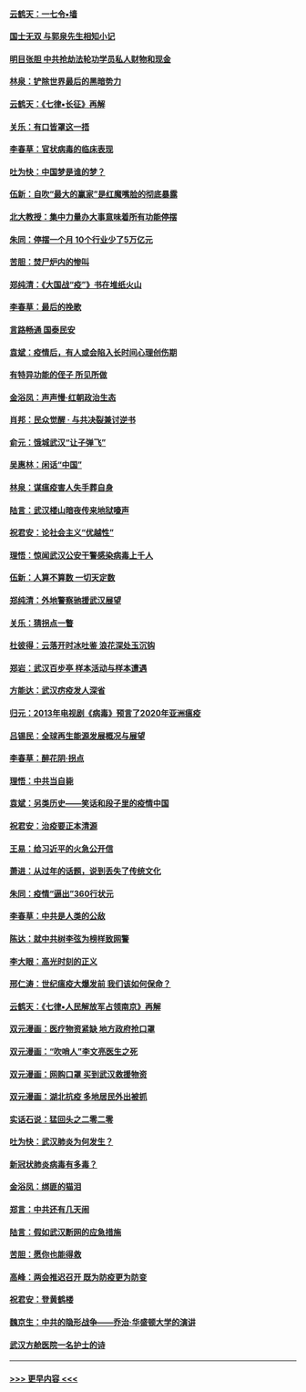 #### [云鹤天：一七令▪墙](../pages/nsc993/n11910627.md?t=03030932) 
#### [国士无双 与郭泉先生相知小记](../pages/nsc993/n11910613.md?t=03030932) 
#### [明目张胆 中共抢劫法轮功学员私人财物和现金](../pages/nsc993/n11910262.md?t=03030932) 
#### [林泉：铲除世界最后的黑暗势力](../pages/nsc993/n11909320.md?t=03030932) 
#### [云鹤天：《七律▪长征》再解](../pages/nsc993/n11909327.md?t=03030932) 
#### [关乐：有口皆罩这一捂](../pages/nsc993/n11908393.md?t=03030932) 
#### [李春草：官状病毒的临床表现](../pages/nsc993/n11908339.md?t=03030932) 
#### [吐为快：中国梦是谁的梦？](../pages/nsc993/n11906564.md?t=03030932) 
#### [伍新：自吹“最大的赢家”是红魔嘴脸的彻底暴露](../pages/nsc993/n11906407.md?t=03030932) 
#### [北大教授：集中力量办大事意味着所有功能停摆](../pages/nsc993/n11904800.md?t=03030932) 
#### [朱同：停摆一个月 10个行业少了5万亿元](../pages/nsc993/n11904498.md?t=03030932) 
#### [苦胆：焚尸炉内的惨叫](../pages/nsc993/n11904479.md?t=03030932) 
#### [郑纯清：《大国战“疫”》书在堆纸火山](../pages/nsc993/n11904450.md?t=03030932) 
#### [李春草：最后的挽歌](../pages/nsc993/n11904441.md?t=03030932) 
#### [言路畅通 国泰民安](../pages/nsc993/n11904222.md?t=03030932) 
#### [袁斌：疫情后，有人或会陷入长时间心理创伤期](../pages/nsc993/n11901514.md?t=03030932) 
#### [有特异功能的侄子 所见所做](../pages/nsc993/n11901154.md?t=03030932) 
#### [金浴凤：声声慢‧红朝政治生态](../pages/nsc993/n11899553.md?t=03030932) 
#### [肖邦：民众觉醒 · 与共决裂兼讨逆书](../pages/nsc993/n11898435.md?t=03030932) 
#### [俞元：饿城武汉“让子弹飞”](../pages/nsc993/n11898344.md?t=03030932) 
#### [吴惠林：闲话“中国”](../pages/nsc993/n11898182.md?t=03030932) 
#### [林泉：谋瘟疫害人失手葬自身](../pages/nsc993/n11897892.md?t=03030932) 
#### [陆言：武汉楼山暗夜传来地狱嚎声](../pages/nsc993/n11897033.md?t=03030932) 
#### [祝君安：论社会主义“优越性”](../pages/nsc993/n11897005.md?t=03030932) 
#### [理悟：惊闻武汉公安干警感染病毒上千人](../pages/nsc993/n11896947.md?t=03030932) 
#### [伍新：人算不算数 一切天定数](../pages/nsc993/n11893372.md?t=03030932) 
#### [郑纯清：外地警察驰援武汉展望](../pages/nsc993/n11893115.md?t=03030932) 
#### [关乐：猜拐点一瞥](../pages/nsc993/n11893020.md?t=03030932) 
#### [杜彼得：云落开时冰吐鉴 浪花深处玉沉钩](../pages/nsc993/n11892107.md?t=03030932) 
#### [郑岩：武汉百步亭 样本活动与样本遭遇](../pages/nsc993/n11892310.md?t=03030932) 
#### [方能达：武汉疠疫发人深省](../pages/nsc993/n11891376.md?t=03030932) 
#### [归元：2013年电视剧《病毒》预言了2020年亚洲瘟疫](../pages/nsc993/n11891126.md?t=03030932) 
#### [吕锡民：全球再生能源发展概况与展望](../pages/nsc993/n11890613.md?t=03030932) 
#### [李春草：醉花阴·拐点](../pages/nsc993/n11890567.md?t=03030932) 
#### [理悟：中共当自毙](../pages/nsc993/n11890559.md?t=03030932) 
#### [袁斌：另类历史——笑话和段子里的疫情中国](../pages/nsc993/n11889243.md?t=03030932) 
#### [祝君安：治疫要正本清源](../pages/nsc993/n11889085.md?t=03030932) 
#### [王易：给习近平的火急公开信](../pages/nsc993/n11888225.md?t=03030932) 
#### [萧进：从过年的话题，说到丢失了传统文化](../pages/nsc993/n11887732.md?t=03030932) 
#### [朱同：疫情“逼出”360行状元](../pages/nsc993/n11887678.md?t=03030932) 
#### [李春草：中共是人类的公敌](../pages/nsc993/n11887656.md?t=03030932) 
#### [陈达：就中共树李弦为榜样致网警](../pages/nsc993/n11887625.md?t=03030932) 
#### [李大眼：高光时刻的正义](../pages/nsc993/n11887585.md?t=03030932) 
#### [邢仁涛：世纪瘟疫大爆发前 我们该如何保命？](../pages/nsc993/n11887535.md?t=03030932) 
#### [云鹤天：《七律▪人民解放军占领南京》再解](../pages/nsc993/n11887524.md?t=03030932) 
#### [双元漫画：医疗物资紧缺 地方政府抢口罩](../pages/nsc993/n11884744.md?t=03030932) 
#### [双元漫画：“吹哨人”李文亮医生之死](../pages/nsc993/n11884705.md?t=03030932) 
#### [双元漫画：网购口罩 买到武汉救援物资](../pages/nsc993/n11884670.md?t=03030932) 
#### [双元漫画：湖北抗疫 多地居民外出被抓](../pages/nsc993/n11884643.md?t=03030932) 
#### [实话石说：猛回头之二零二零](../pages/nsc993/n11883968.md?t=03030932) 
#### [吐为快：武汉肺炎为何发生？](../pages/nsc993/n11882180.md?t=03030932) 
#### [新冠状肺炎病毒有多毒？](../pages/nsc993/n11881790.md?t=03030932) 
#### [金浴凤：绑匪的猫泪](../pages/nsc993/n11880664.md?t=03030932) 
#### [郑言：中共还有几天闹](../pages/nsc993/n11880645.md?t=03030932) 
#### [陆言：假如武汉断网的应急措施](../pages/nsc993/n11880619.md?t=03030932) 
#### [苦胆：愿你也能得救](../pages/nsc993/n11880601.md?t=03030932) 
#### [高峰：两会推迟召开  既为防疫更为防变](../pages/nsc993/n11879977.md?t=03030932) 
#### [祝君安：登黄鹤楼](../pages/nsc993/n11880583.md?t=03030932) 
#### [魏京生：中共的隐形战争——乔治‧华盛顿大学的演讲](../pages/nsc993/n11879765.md?t=03030932) 
#### [武汉方舱医院一名护士的诗](../pages/nsc993/n11878480.md?t=03030932) 

----
#### [ >>> 更早内容 <<< ](../indexes/nsc993-earlier.md)
